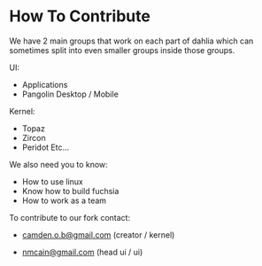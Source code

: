 # How To Contribute

We have 2 main groups that work on each part of dahlia which can sometimes split into even smaller groups inside those groups.

UI:
* Applications
* Pangolin Desktop / Mobile

Kernel:
* Topaz
* Zircon
* Peridot
Etc...

We also need you to know: 
* How to use linux
* Know how to build fuchsia
* How to work as a team

To contribute to our fork contact:

* camden.o.b@gmail.com (creator / kernel)

* nmcain@gmail.com (head ui / ui)

